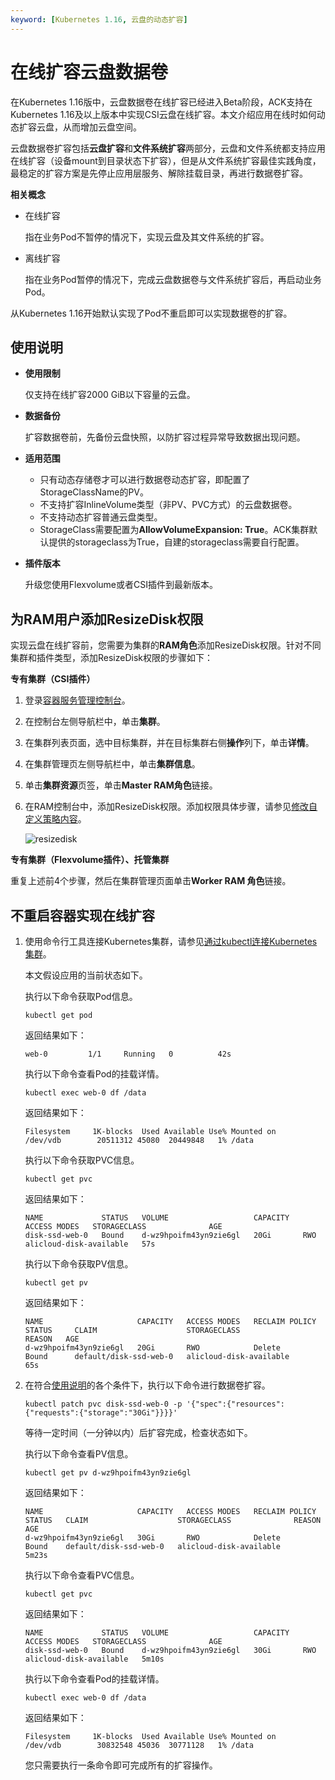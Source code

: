 ```yaml
---
keyword: [Kubernetes 1.16, 云盘的动态扩容]
---
```


# 在线扩容云盘数据卷

在Kubernetes 1.16版中，云盘数据卷在线扩容已经进入Beta阶段，ACK支持在Kubernetes 1.16及以上版本中实现CSI云盘在线扩容。本文介绍应用在线时如何动态扩容云盘，从而增加云盘空间。

云盘数据卷扩容包括**云盘扩容**和**文件系统扩容**两部分，云盘和文件系统都支持应用在线扩容（设备mount到目录状态下扩容），但是从文件系统扩容最佳实践角度，最稳定的扩容方案是先停止应用层服务、解除挂载目录，再进行数据卷扩容。

**相关概念**

-   在线扩容

    指在业务Pod不暂停的情况下，实现云盘及其文件系统的扩容。

-   离线扩容

    指在业务Pod暂停的情况下，完成云盘数据卷与文件系统扩容后，再启动业务Pod。


从Kubernetes 1.16开始默认实现了Pod不重启即可以实现数据卷的扩容。

## 使用说明

-   **使用限制**

    仅支持在线扩容2000 GiB以下容量的云盘。

-   **数据备份**

    扩容数据卷前，先备份云盘快照，以防扩容过程异常导致数据出现问题。

-   **适用范围**
    -   只有动态存储卷才可以进行数据卷动态扩容，即配置了StorageClassName的PV。
    -   不支持扩容InlineVolume类型（非PV、PVC方式）的云盘数据卷。
    -   不支持动态扩容普通云盘类型。
    -   StorageClass需要配置为**AllowVolumeExpansion: True**。ACK集群默认提供的storageclass为True，自建的storageclass需要自行配置。
-   **插件版本**

    升级您使用Flexvolume或者CSI插件到最新版本。


## 为RAM用户添加ResizeDisk权限

实现云盘在线扩容前，您需要为集群的**RAM角色**添加ResizeDisk权限。针对不同集群和插件类型，添加ResizeDisk权限的步骤如下：

**专有集群（CSI插件）**

1.  登录[容器服务管理控制台](https://cs.console.aliyun.com)。

2.  在控制台左侧导航栏中，单击**集群**。

3.  在集群列表页面，选中目标集群，并在目标集群右侧**操作**列下，单击**详情**。

4.  在集群管理页左侧导航栏中，单击**集群信息**。

5.  单击**集群资源**页签，单击**Master RAM角色**链接。

6.  在RAM控制台中，添加ResizeDisk权限。添加权限具体步骤，请参见[修改自定义策略内容](/cn.zh-CN/权限策略管理/自定义策略/修改自定义策略内容.md)。

    ![resizedisk](https://static-aliyun-doc.oss-accelerate.aliyuncs.com/assets/img/zh-CN/4785659951/p101021.jpg)


**专有集群（Flexvolume插件）、托管集群**

重复上述前4个步骤，然后在集群管理页面单击**Worker RAM 角色**链接。

## 不重启容器实现在线扩容

1.  使用命令行工具连接Kubernetes集群，请参见[通过kubectl连接Kubernetes集群](/cn.zh-CN/Kubernetes集群用户指南/集群/连接集群/通过kubectl管理Kubernetes集群.md)。

    本文假设应用的当前状态如下。

    执行以下命令获取Pod信息。

    ```
    kubectl get pod
    ```

    返回结果如下：

    ```
    web-0         1/1     Running   0          42s
    ```

    执行以下命令查看Pod的挂载详情。

    ```
    kubectl exec web-0 df /data
    ```

    返回结果如下：

    ```
    Filesystem     1K-blocks  Used Available Use% Mounted on
    /dev/vdb        20511312 45080  20449848   1% /data
    ```

    执行以下命令获取PVC信息。

    ```
    kubectl get pvc
    ```

    返回结果如下：

    ```
    NAME             STATUS   VOLUME                   CAPACITY   ACCESS MODES   STORAGECLASS              AGE
    disk-ssd-web-0   Bound    d-wz9hpoifm43yn9zie6gl   20Gi       RWO            alicloud-disk-available   57s
    ```

    执行以下命令获取PV信息。

    ```
    kubectl get pv
    ```

    返回结果如下：

    ```
    NAME                     CAPACITY   ACCESS MODES   RECLAIM POLICY   STATUS     CLAIM                    STORAGECLASS              REASON   AGE
    d-wz9hpoifm43yn9zie6gl   20Gi       RWO            Delete           Bound      default/disk-ssd-web-0   alicloud-disk-available            65s
    ```

2.  在符合[使用说明](#section_p0l_kfz_nhq)的各个条件下，执行以下命令进行数据卷扩容。

    ```
    kubectl patch pvc disk-ssd-web-0 -p '{"spec":{"resources":{"requests":{"storage":"30Gi"}}}}'
    ```

    等待一定时间（一分钟以内）后扩容完成，检查状态如下。

    执行以下命令查看PV信息。

    ```
    kubectl get pv d-wz9hpoifm43yn9zie6gl
    ```

    返回结果如下：

    ```
    NAME                     CAPACITY   ACCESS MODES   RECLAIM POLICY   STATUS   CLAIM                    STORAGECLASS              REASON   AGE
    d-wz9hpoifm43yn9zie6gl   30Gi       RWO            Delete           Bound    default/disk-ssd-web-0   alicloud-disk-available            5m23s
    ```

    执行以下命令查看PVC信息。

    ```
    kubectl get pvc
    ```

    返回结果如下：

    ```
    NAME             STATUS   VOLUME                   CAPACITY   ACCESS MODES   STORAGECLASS              AGE
    disk-ssd-web-0   Bound    d-wz9hpoifm43yn9zie6gl   30Gi       RWO            alicloud-disk-available   5m10s
    ```

    执行以下命令查看Pod的挂载详情。

    ```
    kubectl exec web-0 df /data
    ```

    返回结果如下：

    ```
    Filesystem     1K-blocks  Used Available Use% Mounted on
    /dev/vdb        30832548 45036  30771128   1% /data
    ```

    您只需要执行一条命令即可完成所有的扩容操作。


